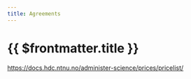 ```yaml
---
title: Agreements
---
```


# {{ $frontmatter.title }}

https://docs.hdc.ntnu.no/administer-science/prices/pricelist/
